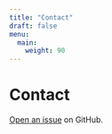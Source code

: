 ```yaml
---
title: "Contact"
draft: false
menu:
  main:
    weight: 90
---
```


# Contact

[Open an issue](https://github.com/ashfujiyama/hugo-mock-landing-page/issues) on GitHub.
